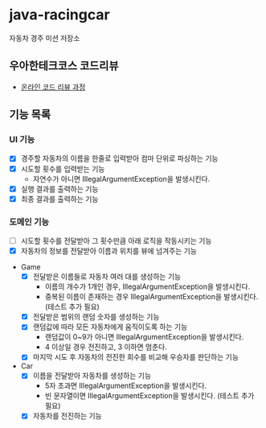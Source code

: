 # java-racingcar

자동차 경주 미션 저장소

## 우아한테크코스 코드리뷰

- [온라인 코드 리뷰 과정](https://github.com/woowacourse/woowacourse-docs/blob/master/maincourse/README.md)

## 기능 목록
### UI 기능
- [x] 경주할 자동차의 이름을 한줄로 입력받아 컴마 단위로 파싱하는 기능
- [x] 시도할 횟수를 입력받는 기능
    - 자연수가 아니면 IllegalArgumentException을 발생시킨다.
- [x] 실행 결과를 출력하는 기능
- [x] 최종 결과를 출력하는 기능

### 도메인 기능
- [ ] 시도할 횟수를 전달받아 그 횟수만큼 아래 로직을 작동시키는 기능
- [x] 자동차의 정보를 전달받아 이름과 위치를 뷰에 넘겨주는 기능
- Game
    - [x] 전달받은 이름들로 자동차 여러 대를 생성하는 기능
      - 이름의 개수가 1개인 경우, IllegalArgumentException을 발생시킨다.
      - 중복된 이름이 존재하는 경우 IllegalArgumentException을 발생시킨다. (테스트 추가 필요)
    - [x] 전달받은 범위의 랜덤 숫자를 생성하는 기능
    - [x] 랜덤값에 따라 모든 자동차에게 움직이도록 하는 기능
        - 랜덤값이 0~9가 아니면 IllegalArgumentException을 발생시킨다.
        - 4 이상일 경우 전진하고, 3 이하면 멈춘다.
    - [x] 마지막 시도 후 자동차의 전진한 회수를 비교해 우승자를 판단하는 기능
- Car
    - [x] 이름을 전달받아 자동차를 생성하는 기능
        - 5자 초과면 IllegalArgumentException을 발생시킨다.
        - 빈 문자열이면 IllegalArgumentException을 발생시킨다. (테스트 추가 필요)
    - [x] 자동차를 전진하는 기능
